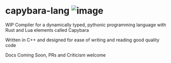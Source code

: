 # capybara-lang ![image](https://user-images.githubusercontent.com/53247327/201979158-ceb01a7c-e910-4cd6-a343-6933be1e0151.png)

WIP Compiler for a dynamically typed, pythonic programming language with Rust and Lua elements called Capybara

Written in C++ and designed for ease of writing and reading good quality code

Docs Coming Soon, PRs and Criticism welcome
